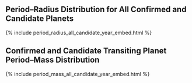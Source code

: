 ## Period–Radius Distribution for All Confirmed and Candidate Planets

{% include period_radius_all_candidate_year_embed.html %}



## Confirmed and Candidate Transiting Planet Period–Mass Distribution

{% include period_mass_all_candidate_year_embed.html %}

